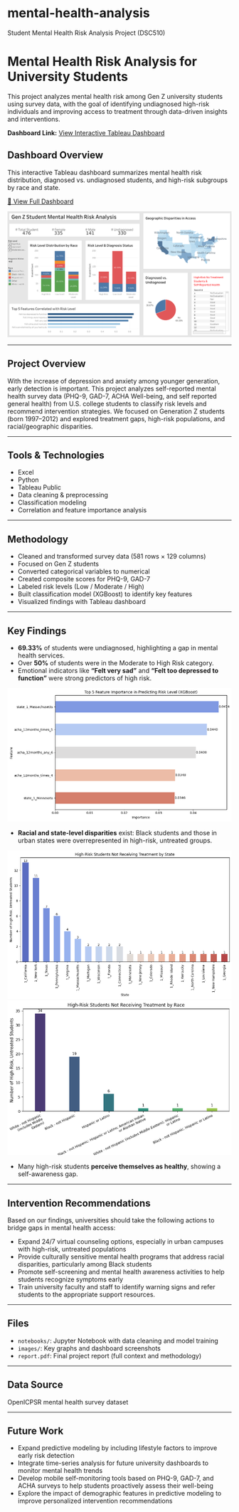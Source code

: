 # mental-health-analysis
Student Mental Health Risk Analysis Project (DSC510)

# Mental Health Risk Analysis for University Students

This project analyzes mental health risk among Gen Z university students using survey data, with the goal of identifying undiagnosed high-risk individuals and improving access to treatment through data-driven insights and interventions.

**Dashboard Link:** [View Interactive Tableau Dashboard](https://public.tableau.com/views/dsc510_draft/Finalized?:language=zh-TW)
## Dashboard Overview

This interactive Tableau dashboard summarizes mental health risk distribution, diagnosed vs. undiagnosed students, and high-risk subgroups by race and state.

[🔗 View Full Dashboard](https://public.tableau.com/views/dsc510_draft/Finalized?:language=zh-TW)

![Dashboard Preview](images/MentalHealth_dashboard.png)

---

## Project Overview

With the increase of depression and anxiety among younger generation, early detection is important. This project analyzes self-reported mental health survey data (PHQ-9, GAD-7, ACHA Well-being, and self reported general health) from U.S. college students to classify risk levels and recommend intervention strategies. We focused on Generation Z students (born 1997–2012) and explored treatment gaps, high-risk populations, and racial/geographic disparities.

---

## Tools & Technologies
- Excel
- Python
- Tableau Public
- Data cleaning & preprocessing
- Classification modeling
- Correlation and feature importance analysis

---

## Methodology

- Cleaned and transformed survey data (581 rows × 129 columns)
- Focused on Gen Z students
- Converted categorical variables to numerical
- Created composite scores for PHQ-9, GAD-7
- Labeled risk levels (Low / Moderate / High)
- Built classification model (XGBoost) to identify key features
- Visualized findings with Tableau dashboard

---

## Key Findings

- **69.33%** of students were undiagnosed, highlighting a gap in mental health services.
- Over **50%** of students were in the Moderate to High Risk category.
- Emotional indicators like **“Felt very sad”** and **“Felt too depressed to function”** were strong predictors of high risk.

![XGBoost Feature Importance](images/top5_feature_importance.png)

- **Racial and state-level disparities** exist: Black students and those in urban states were overrepresented in high-risk, untreated groups.

![High-Risk Students by State](images/highrisk_notreat_state.png)
![High-Risk Students by Race](images/highrisk_notreat_race.png)

- Many high-risk students **perceive themselves as healthy**, showing a self-awareness gap.

---

## Intervention Recommendations

Based on our findings, universities should take the following actions to bridge gaps in mental health access:

- Expand 24/7 virtual counseling options, especially in urban campuses with high-risk, untreated populations
- Provide culturally sensitive mental health programs that address racial disparities, particularly among Black students
- Promote self-screening and mental health awareness activities to help students recognize symptoms early
- Train university faculty and staff to identify warning signs and refer students to the appropriate support resources.

---

## Files
- `notebooks/`: Jupyter Notebook with data cleaning and model training
- `images/`: Key graphs and dashboard screenshots
- `report.pdf`: Final project report (full context and methodology)

---

## Data Source
OpenICPSR mental health survey dataset

---

## Future Work
- Expand predictive modeling by including lifestyle factors to improve early risk detection
- Integrate time-series analysis for future university dashboards to monitor mental health trends
- Develop mobile self-monitoring tools based on PHQ-9, GAD-7, and ACHA surveys to help students proactively assess their well-being
- Explore the impact of demographic features in predictive modeling to improve personalized intervention recommendations
